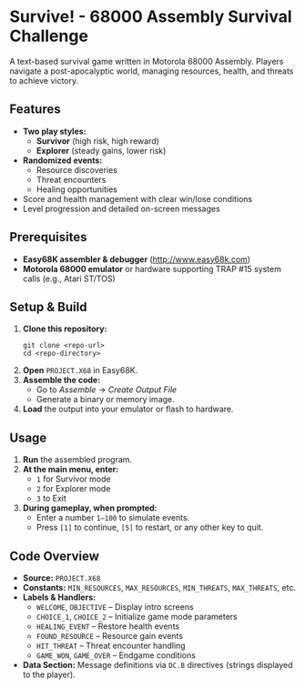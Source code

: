 # Survive! - 68000 Assembly Survival Challenge

A text-based survival game written in Motorola 68000 Assembly. Players navigate a post-apocalyptic world, managing resources, health, and threats to achieve victory.

## Features

- **Two play styles:**
  - **Survivor** (high risk, high reward)
  - **Explorer** (steady gains, lower risk)
- **Randomized events:**
  - Resource discoveries
  - Threat encounters
  - Healing opportunities
- Score and health management with clear win/lose conditions
- Level progression and detailed on-screen messages

## Prerequisites

- **Easy68K assembler & debugger** (http://www.easy68k.com)
- **Motorola 68000 emulator** or hardware supporting TRAP #15 system calls (e.g., Atari ST/TOS)

## Setup & Build

1. **Clone this repository:**
   ```
   git clone <repo-url>
   cd <repo-directory>
   ```
2. **Open** `PROJECT.X68` in Easy68K.
3. **Assemble the code:**
   - Go to *Assemble* → *Create Output File*
   - Generate a binary or memory image.
4. **Load** the output into your emulator or flash to hardware.

## Usage

1. **Run** the assembled program.
2. **At the main menu, enter:**
   - `1` for Survivor mode
   - `2` for Explorer mode
   - `3` to Exit
3. **During gameplay, when prompted:**
   - Enter a number `1–100` to simulate events.
   - Press `[1]` to continue, `[5]` to restart, or any other key to quit.

## Code Overview

- **Source:** `PROJECT.X68`
- **Constants:** `MIN_RESOURCES`, `MAX_RESOURCES`, `MIN_THREATS`, `MAX_THREATS`, etc.
- **Labels & Handlers:**
  - `WELCOME`, `OBJECTIVE` – Display intro screens
  - `CHOICE_1`, `CHOICE_2` – Initialize game mode parameters
  - `HEALING_EVENT` – Restore health events
  - `FOUND_RESOURCE` – Resource gain events
  - `HIT_THREAT` – Threat encounter handling
  - `GAME_WON`, `GAME_OVER` – Endgame conditions
- **Data Section:** Message definitions via `DC.B` directives (strings displayed to the player).
